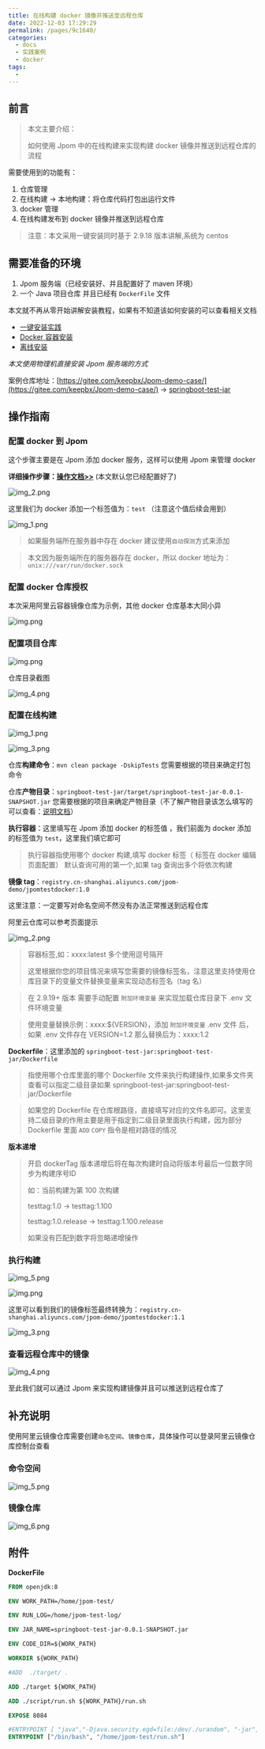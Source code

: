 ```yaml
---
title: 在线构建 docker 镜像并推送至远程仓库
date: 2022-12-03 17:29:29
permalink: /pages/9c1640/
categories:
  - docs
  - 实践案例
  - docker
tags:
  - 
---
```


## 前言

> 本文主要介绍：
> 
> 如何使用 Jpom 中的在线构建来实现构建 docker 镜像并推送到远程仓库的流程

需要使用到的功能有：

1. 仓库管理
2. 在线构建 -> 本地构建：将仓库代码打包出运行文件
3. docker 管理
4. 在线构建发布到 docker 镜像并推送到远程仓库

> 注意：本文采用一键安装同时基于 2.9.18 版本讲解,系统为 centos


## 需要准备的环境

1. Jpom 服务端（已经安装好、并且配置好了 maven 环境）
2. 一个 Java 项目仓库 并且已经有 `DockerFile` 文件

本文就不再从零开始讲解安装教程，如果有不知道该如何安装的可以查看相关文档

-  [一键安装实践](https://jpom.top/pages/15b7a2/)
-  [Docker 容器安装](https://jpom.top/pages/c846d3/)
-  [离线安装](https://jpom.top/pages/af288b/)

*本文使用物理机直接安装 Jpom 服务端的方式*

案例仓库地址：[https://gitee.com/keepbx/Jpom-demo-case/](https://gitee.com/keepbx/Jpom-demo-case/) -> [springboot-test-jar](https://gitee.com/keepbx/Jpom-demo-case/tree/master/springboot-test-jar)

## 操作指南

### 配置 docker 到 Jpom 

这个步骤主要是在 Jpom 添加 docker 服务，这样可以使用 Jpom 来管理 docker

**详细操作步骤：[操作文档>>](/pages/practice/docker-cli/)** (本文默认您已经配置好了)

![img_2.png](/images/tutorial/build-docker-images/img_2.png)

这里我们为 docker 添加一个标签值为：`test` （注意这个值后续会用到）

![img_1.png](/images/tutorial/build-docker-images/img_1.png)

> 如果服务端所在服务器中存在 docker 建议使用`自动探测`方式来添加

> 本文因为服务端所在的服务器存在 docker，所以 docker 地址为：`unix:///var/run/docker.sock`

### 配置 docker 仓库授权

本次采用阿里云容器镜像仓库为示例，其他 docker 仓库基本大同小异

![img.png](/images/tutorial/build-docker-images-push/img.png)

### 配置项目仓库

![img.png](/images/tutorial/build-docker-images/img.png)

仓库目录截图

![img_4.png](/images/tutorial/build-docker-images/img_4.png)

### 配置在线构建

![img_1.png](/images/tutorial/build-docker-images-push/img_1.png)

![img_3.png](/images/tutorial/build-docker-images/img_3.png)

仓库**构建命令**：`mvn clean package -DskipTests` 您需要根据的项目来确定打包命令

仓库**产物目录**：`springboot-test-jar/target/springboot-test-jar-0.0.1-SNAPSHOT.jar` 您需要根据的项目来确定产物目录（不了解产物目录该怎么填写的可以查看：[说明文档](/pages/0b946a/#产物目录)）

**执行容器**：这里填写在 Jpom 添加 docker 的标签值 ，我们前面为 docker 添加的标签值为 `test`，这里我们填它即可

> 执行容器指使用哪个 docker 构建,填写 docker 标签（ 标签在 docker 编辑页面配置） 默认查询可用的第一个,如果 tag 查询出多个将依次构建

**镜像 tag**：`registry.cn-shanghai.aliyuncs.com/jpom-demo/jpomtestdocker:1.0`

这里注意：一定要写对命名空间不然没有办法正常推送到远程仓库

阿里云仓库可以参考页面提示

![img_2.png](/images/tutorial/build-docker-images-push/img_2.png)

> 容器标签,如：xxxx:latest 多个使用逗号隔开
> 
> 这里根据你您的项目情况来填写您需要的镜像标签名，注意这里支持使用仓库目录下的变量文件替换变量来实现动态标签名（tag 名）
 
> 在 2.9.19+ 版本 需要手动配置 `附加环境变量` 来实现加载仓库目录下 .env 文件环境变量 

> 使用变量替换示例：xxxx:${VERSION}，添加 `附加环境变量` .env 文件 后，如果 .env 文件存在 VERSION=1.2 那么替换后为：xxxx:1.2

**Dockerfile**：这里添加的 `springboot-test-jar:springboot-test-jar/Dockerfile`

> 指使用哪个仓库里面的哪个 Dockerfile 文件来执行构建操作,如果多文件夹查看可以指定二级目录如果 springboot-test-jar:springboot-test-jar/Dockerfile

> 如果您的 Dockerfile 在仓库根路径，直接填写对应的文件名即可。这里支持二级目录的作用主要是用于指定到二级目录里面执行构建，因为部分 Dockerfile 里面 `ADD` `COPY` 指令是相对路径的情况

**版本递增**

> 开启 dockerTag 版本递增后将在每次构建时自动将版本号最后一位数字同步为构建序号ID
> 
> 如：当前构建为第 100 次构建 
> 
> testtag:1.0 -> testtag:1.100
> 
> testtag:1.0.release -> testtag:1.100.release
> 
> 如果没有匹配到数字将忽略递增操作

### 执行构建

![img_5.png](/images/tutorial/build-docker-images/img_5.png)

![img.png](/images/tutorial/build-docker-images-push/img_8.png)

这里可以看到我们的镜像标签最终转换为：`registry.cn-shanghai.aliyuncs.com/jpom-demo/jpomtestdocker:1.1`

![img_3.png](/images/tutorial/build-docker-images-push/img_3.png)

### 查看远程仓库中的镜像

![img_4.png](/images/tutorial/build-docker-images-push/img_4.png)

至此我们就可以通过 Jpom 来实现构建镜像并且可以推送到远程仓库了

## 补充说明

使用阿里云镜像仓库需要创建`命名空间`、`镜像仓库`，具体操作可以登录阿里云镜像仓库控制台查看

### 命令空间

![img_5.png](/images/tutorial/build-docker-images-push/img_5.png)

### 镜像仓库

![img_6.png](/images/tutorial/build-docker-images-push/img_6.png)

## 附件


**DockerFile**

```dockerfile
FROM openjdk:8

ENV WORK_PATH=/home/jpom-test/

ENV RUN_LOG=/home/jpom-test-log/

ENV JAR_NAME=springboot-test-jar-0.0.1-SNAPSHOT.jar

ENV CODE_DIR=${WORK_PATH}

WORKDIR ${WORK_PATH}

#ADD  ./target/ .

ADD ./target ${WORK_PATH}

ADD ./script/run.sh ${WORK_PATH}/run.sh

EXPOSE 8084

#ENTRYPOINT [ "java","-Djava.security.egd=file:/dev/./urandom", "-jar","/${jarName}"]
ENTRYPOINT ["/bin/bash", "/home/jpom-test/run.sh"]
```